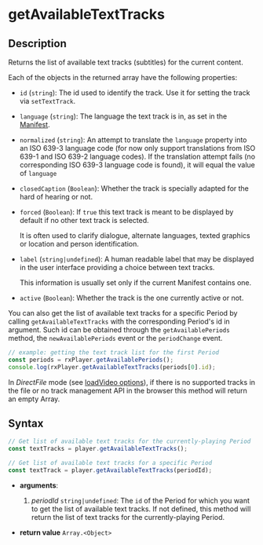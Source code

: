 # getAvailableTextTracks

## Description

Returns the list of available text tracks (subtitles) for the current content.

Each of the objects in the returned array have the following properties:

- `id` (`string`): The id used to identify the track. Use it for
  setting the track via `setTextTrack`.

- `language` (`string`): The language the text track is in, as set in the
  [Manifest](../../Getting_Started/Glossary.md#manifest).

- `normalized` (`string`): An attempt to translate the `language`
  property into an ISO 639-3 language code (for now only support translations
  from ISO 639-1 and ISO 639-2 language codes). If the translation attempt
  fails (no corresponding ISO 639-3 language code is found), it will equal the
  value of `language`

- `closedCaption` (`Boolean`): Whether the track is specially adapted for
  the hard of hearing or not.

- `forced` (`Boolean`): If `true` this text track is meant to be displayed by
  default if no other text track is selected.

  It is often used to clarify dialogue, alternate languages, texted graphics or
  location and person identification.

- `label` (`string|undefined`): A human readable label that may be displayed in
  the user interface providing a choice between text tracks.

  This information is usually set only if the current Manifest contains one.

- `active` (`Boolean`): Whether the track is the one currently active or
  not.

You can also get the list of available text tracks for a specific Period by
calling `getAvailableTextTracks` with the corresponding Period's id in
argument.
Such id can be obtained through the `getAvailablePeriods` method, the
`newAvailablePeriods` event or the `periodChange` event.

```js
// example: getting the text track list for the first Period
const periods = rxPlayer.getAvailablePeriods();
console.log(rxPlayer.getAvailableTextTracks(periods[0].id);
```

<div class="warning">
In <i>DirectFile</i> mode (see <a
href="../Loading_a_Content.md#transport">loadVideo options</a>), if there is no
supported tracks in the file or no track management API in the browser this
method will return an empty Array.
</div>

## Syntax

```js
// Get list of available text tracks for the currently-playing Period
const textTracks = player.getAvailableTextTracks();

// Get list of available text tracks for a specific Period
const textTrack = player.getAvailableTextTracks(periodId);
```

- **arguments**:

  1.  _periodId_ `string|undefined`: The `id` of the Period for which you want
      to get the list of available text tracks.
      If not defined, this method will return the list of text tracks for the
      currently-playing Period.

- **return value** `Array.<Object>`
